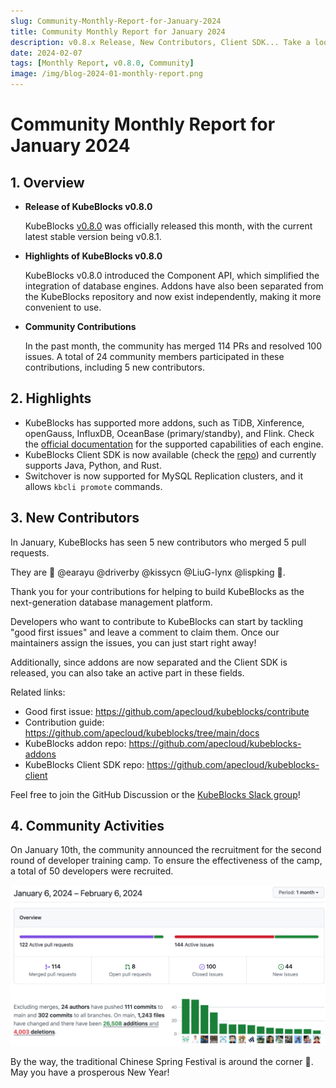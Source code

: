 ```yaml
---
slug: Community-Monthly-Report-for-January-2024
title: Community Monthly Report for January 2024
description: v0.8.x Release, New Contributors, Client SDK... Take a look at the fresh news in the KubeBlocks Community
date: 2024-02-07
tags: [Monthly Report, v0.8.0, Community]
image: /img/blog-2024-01-monthly-report.png
---
```


# Community Monthly Report for January 2024


## 1. Overview

- **Release of KubeBlocks v0.8.0**
  
  KubeBlocks [v0.8.0](./announcing-kubeblocks-v0.8.0.md) was officially released this month, with the current latest stable version being v0.8.1.

- **Highlights of KubeBlocks v0.8.0**
  
  KubeBlocks v0.8.0 introduced the Component API, which simplified the integration of database engines. Addons have also been separated from the KubeBlocks repository and now exist independently, making it more convenient to use.

- **Community Contributions**
  
  In the past month, the community has merged 114 PRs and resolved 100 issues. A total of 24 community members participated in these contributions, including 5 new contributors.

## 2. Highlights

- KubeBlocks has supported more addons, such as TiDB, Xinference, openGauss, InfluxDB, OceanBase (primary/standby), and Flink. Check the [official documentation](https://kubeblocks.io/docs/release-0.8/user_docs/overview/supported-addons) for the supported capabilities of each engine.
- KubeBlocks Client SDK is now available (check the [repo](https://github.com/apecloud/kubeblocks-client)) and currently supports Java, Python, and Rust.
- Switchover is now supported for MySQL Replication clusters, and it allows `kbcli promote` commands.

## 3. New Contributors

In January, KubeBlocks has seen 5 new contributors who merged 5 pull requests. 

They are 💙 @earayu @driverby @kissycn @LiuG-lynx @lispking 💙. 

Thank you for your contributions for helping to build KubeBlocks as the next-generation database management platform.

Developers who want to contribute to KubeBlocks can start by tackling "good first issues" and leave a comment to claim them. Once our maintainers assign the issues, you can just start right away!

Additionally, since addons are now separated and the Client SDK is released, you can also take an active part in these fields. 

Related links:
- Good first issue: https://github.com/apecloud/kubeblocks/contribute
- Contribution guide: https://github.com/apecloud/kubeblocks/tree/main/docs
- KubeBlocks addon repo: https://github.com/apecloud/kubeblocks-addons
- KubeBlocks Client SDK repo: https://github.com/apecloud/kubeblocks-client

Feel free to join the GitHub Discussion or the [KubeBlocks Slack group](https://join.slack.com/t/kubeblocks/shared_invite/zt-29tx52d8n-vli24S6gtD5ODJlNUqLqbQ)!


## 4. Community Activities

On January 10th, the community announced the recruitment for the second round of developer training camp. To ensure the effectiveness of the camp, a total of 50 developers were recruited.

![2024-01-overview](./../static/images/2024-01-overview.png)

By the way, the traditional Chinese Spring Festival is around the corner 🎉. May you have a prosperous New Year!